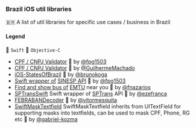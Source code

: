 ### Brazil iOS util libraries

🇧🇷 A list of util libraries for specific use cases / business in Brazil 

#### Legend

🔸 ```Swift```
🔹 ```Objective-C```

 * [CPF / CNPJ  Validator](https://github.com/fpg1503/CPF-CNPJ-Validator) 🔸 by [@fpg1503](https://github.com/fpg1503)  
 * [CPF / CNPJ  Validator](https://github.com/GuilhermeMachado/Validador_CPF_CNPJ) 🔹 by [@GuilhermeMachado](https://github.com/GuilhermeMachado)  
 * [iOS-StatesOfBrazil](https://github.com/brunokoga/iOS-StatesOfBrazil) 🔹 by [@brunokoga](https://github.com/brunokoga)
 * [Swift wrapper of](https://github.com/fpg1503/sinesp-swift) [SINESP API](https://www.sinesp.gov.br) 🔸 by [@fpg1503](https://github.com/fpg1503)
 * [Find and show bus of](https://github.com/fnazarios/busao-emtu) [EMTU](https://en.wikipedia.org/wiki/Empresa_Metropolitana_de_Transportes_Urbanos_de_São_Paulo) near you 🔷 by [@fnazarios](https://github.com/fnazarios)
 * [SPTransSwift](https://github.com/ezefranca/SPTransSwift) Swift wrapper of [SPTrans](https://en.wikipedia.org/wiki/SPTrans) API 🔸 by [@ezefranca](https://github.com/ezefranca)
  * [FEBRABANDecoder](https://github.com/vitormesquita/FEBRABANDecoder) 🔸 by [@vitormesquita](https://github.com/vitormesquita)
 * [SwiftMaskTextfield](https://github.com/gabriel-kozma/swift-mask-textfield) SwiftMaskTextfield inherits from UITextField for supporting masks into textfields, can be used to mask CPF, Phone, RG etc 🔸 by [@gabriel-kozma](https://github.com/gabriel-kozma)
